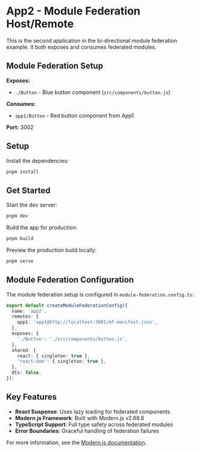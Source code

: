 # App2 - Module Federation Host/Remote

This is the second application in the bi-directional module federation example. It both exposes and consumes federated modules.

## Module Federation Setup

**Exposes:**
- `./Button` - Blue button component (`src/components/button.js`)

**Consumes:**
- `app1/Button` - Red button component from App1

**Port:** 3002

## Setup

Install the dependencies:

```bash
pnpm install
```

## Get Started

Start the dev server:

```bash
pnpm dev
```

Build the app for production:

```bash
pnpm build
```

Preview the production build locally:

```bash
pnpm serve
```

## Module Federation Configuration

The module federation setup is configured in `module-federation.config.ts`:

```typescript
export default createModuleFederationConfig({
  name: 'app2',
  remotes: {
    app1: 'app1@http://localhost:3001/mf-manifest.json',
  },
  exposes: {
    './Button': './src/components/button.js',
  },
  shared: {
    react: { singleton: true },
    'react-dom': { singleton: true },
  },
  dts: false,
});
```

## Key Features

- **React Suspense**: Uses lazy loading for federated components
- **Modern.js Framework**: Built with Modern.js v2.68.6
- **TypeScript Support**: Full type safety across federated modules
- **Error Boundaries**: Graceful handling of federation failures

For more information, see the [Modern.js documentation](https://modernjs.dev/en).
